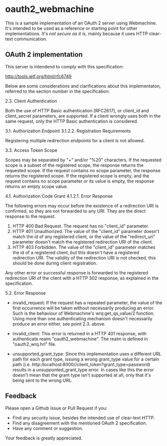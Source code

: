 # oauth2_webmachine

This is a sample implementation of an OAuth 2 server using Webmachine. It's intended to be used as a reference or starting point for other implementations. *It's not secure as it is*, mainly because it uses HTTP clear-text communication. 

## OAuth 2 implementation

This server is intendend to comply with this specification:

http://tools.ietf.org/html/rfc6749

Below are some considerations and clarifications about this implementaton, referred to the section number in the specification:

2.3. Client Authentication

Both the use of HTTP Basic authentication [RFC2617], or client_id and client_secret parameters, are supported. If a client wrongly uses both in the same request, only the HTTP Basic authentication is considered.

3.1. Authorization Endpoint
3.1.2.2. Registration Requirements

Registering multiple redirection endpoints for a client is not allowed.

3.3. Access Token Scope

Scopes may be separated by "+" and/or "%20" characters. If the requested scope is a subset of the registered scope, the response returns the requested scope. If the request contains no scope parameter, the response returns the registered scope. If the registered scope is empty, and the request contains no scope parameter or its value is empty, the response returns an empty scope value.

4.1. Authorization Code Grant
4.1.2.1. Error Response

The following errors may occur before the existence of a redirection URI is confirmed, so they are not forwarded to any URI. They are the direct response to the request.

1. HTTP 400 Bad Request. The request has no "client_id" parameter.
1. HTTP 401 Unauthorized. The value of the "client_id" parameter doesn't match the id of any registered client, or the value of the "redirect_uri" parameter doesn't match the registered redirection URI of the client.
1. HTTP 403 Forbidden. The value of the "client_id" parameter matches the id of a registered client, but this doesn't have a registered redirection URI. The validity of the redirection URI is not checked, this should be done during client registration.

Any other error or successful response is forwarded to the registered redirection URI of the client with a HTTP 302 response, as explained in the specification.

5.2. Error Response

- invalid_request: If the request has a repeated parameter, the value of the first occurrence will be taken without necessarily producing an error. Such is the behaviour of
Webmachine's wrq:get_qs_value/2 function. Using more than one authenticating mechanism doesn't necessarily produce an error either, see point 2.3. above.

- invalid_client: This error is returned in a HTTP 401 response, with authenticate realm "oauth2_webmachine". The realm is defined in "oauth2_wrq.hrl" file.

- unsupported_grant_type: Since this implementation uses a different URL path for each grant type, issuing a wrong grant_type value for a certain path (i.e. http:/localhost:8000//client_token?grant_type=password) results in a unsupponted_grant_type error. In cases like this the error doesn't mean that the grant type isn't supported at all, only that it's being sent to the wrong URL.

## Feedback

Please open a Github issue or Pull Request if you:

- Find any security issue, besides the intended use of clear-text HTTP.
- Find any disagreement with the mentioned OAuth 2 specification.
- Have any comment or suggestion.

Your feedback is greatly appreciated.
